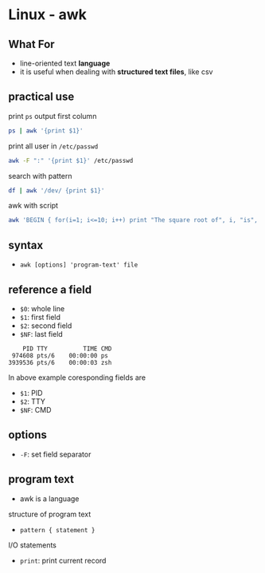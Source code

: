 # Linux - awk

## What For

- line-oriented text **language**
- it is useful when dealing with **structured text files**, like csv

## practical use

print `ps` output first column

```sh
ps | awk '{print $1}'
```

print all user in `/etc/passwd`

```sh
awk -F ":" '{print $1}' /etc/passwd
```

search with pattern

```sh
df | awk '/dev/ {print $1}'
```

awk with script

```sh
awk 'BEGIN { for(i=1; i<=10; i++) print "The square root of", i, "is", i*i }'
```

## syntax

- `awk [options] 'program-text' file`

## reference a field

- `$0`: whole line
- `$1`: first field
- `$2`: second field
- `$NF`: last field

```
    PID TTY          TIME CMD
 974608 pts/6    00:00:00 ps
3939536 pts/6    00:00:03 zsh
```

In above example coresponding fields are

- `$1`: PID
- `$2`: TTY
- `$NF`: CMD

## options

- `-F`: set field separator

## program text

- awk is a language

structure of program text

- `pattern { statement }`

I/O statements

- `print`: print current record